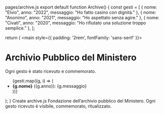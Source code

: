 pages/archive.js
export default function Archive() {
  const gesti = [
    { nome: "Elvio", anno: "2022", messaggio: "Ho fatto casino con dignità." },
    { nome: "Anonimo", anno: "2021", messaggio: "Ho aspettato senza agire." },
    { nome: "Civati", anno: "2020", messaggio: "Ho rifiutato una soluzione troppo semplice." },
  ];

  return (
    <main style={{ padding: '2rem', fontFamily: 'sans-serif' }}>
      <h1>Archivio Pubblico del Ministero</h1>
      <p>Ogni gesto è stato ricevuto e commemorato.</p>
      <ul>
        {gesti.map((g, i) => (
          <li key={i}>
            <strong>{g.nome}</strong> ({g.anno}): {g.messaggio}
          </li>
        ))}
      </ul>
    </main>
  );
}
Create archive.js
Fondazione dell’archivio pubblico del Ministero.
Ogni gesto ricevuto è visibile, commemorato, ritualizzato.
